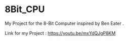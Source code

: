 # 8Bit_CPU
My Project for the 8-Bit Computer inspired by Ben Eater .

Link for my Project : https://youtu.be/mxYdQJgP8KM

